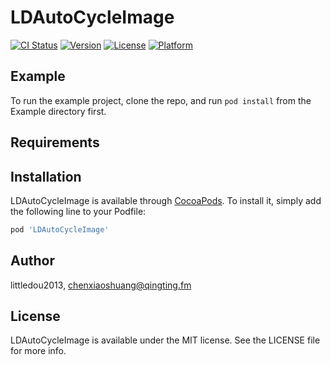 # LDAutoCycleImage

[![CI Status](https://img.shields.io/travis/littledou2013/LDAutoCycleImage.svg?style=flat)](https://travis-ci.org/littledou2013/LDAutoCycleImage)
[![Version](https://img.shields.io/cocoapods/v/LDAutoCycleImage.svg?style=flat)](https://cocoapods.org/pods/LDAutoCycleImage)
[![License](https://img.shields.io/cocoapods/l/LDAutoCycleImage.svg?style=flat)](https://cocoapods.org/pods/LDAutoCycleImage)
[![Platform](https://img.shields.io/cocoapods/p/LDAutoCycleImage.svg?style=flat)](https://cocoapods.org/pods/LDAutoCycleImage)

## Example

To run the example project, clone the repo, and run `pod install` from the Example directory first.

## Requirements

## Installation

LDAutoCycleImage is available through [CocoaPods](https://cocoapods.org). To install
it, simply add the following line to your Podfile:

```ruby
pod 'LDAutoCycleImage'
```

## Author

littledou2013, chenxiaoshuang@qingting.fm

## License

LDAutoCycleImage is available under the MIT license. See the LICENSE file for more info.
